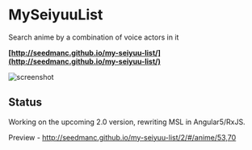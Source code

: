 # MySeiyuuList
Search anime by a combination of voice actors in it

**[http://seedmanc.github.io/my-seiyuu-list/](http://seedmanc.github.io/my-seiyuu-list/)**

![screenshot](https://i.imgur.com/srTrQtl.png)

## Status

Working on the upcoming 2.0 version, rewriting MSL in Angular5/RxJS.

Preview -  http://seedmanc.github.io/my-seiyuu-list/2/#/anime/53,70
